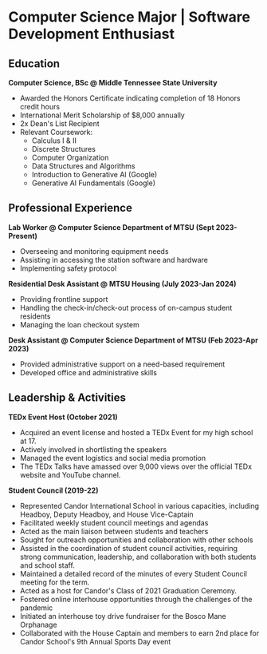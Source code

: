 # Computer Science Major | Software Development Enthusiast

## Education
**Computer Science, BSc @ Middle Tennessee State University**
- Awarded the Honors Certificate indicating completion of 18 Honors credit hours
- International Merit Scholarship of $8,000 annually
- 2x Dean's List Recipient
- Relevant Coursework:
  - Calculus I & II
  - Discrete Structures
  - Computer Organization
  - Data Structures and Algorithms
  - Introduction to Generative AI (Google)
  - Generative AI Fundamentals (Google)

## Professional Experience
**Lab Worker @ Computer Science Department of MTSU (Sept 2023-Present)**
- Overseeing and monitoring equipment needs
- Assisting in accessing the station software and hardware
- Implementing safety protocol

**Residential Desk Assistant @ MTSU Housing (July 2023-Jan 2024)**
- Providing frontline support
- Handling the check-in/check-out process of on-campus student residents
- Managing the loan checkout system

**Desk Assistant @ Computer Science Department of MTSU (Feb 2023-Apr 2023)**
- Provided administrative support on a need-based requirement
- Developed office and administrative skills

## Leadership & Activities
**TEDx Event Host (October 2021)**
- Acquired an event license and hosted a TEDx Event for my high school at 17.
- Actively involved in shortlisting the speakers
- Managed the event logistics and social media promotion
- The TEDx Talks have amassed over 9,000 views over the official TEDx website and YouTube channel.

**Student Council (2019-22)**
- Represented Candor International School in various capacities, including Headboy, Deputy Headboy, and House Vice-Captain
- Facilitated weekly student council meetings and agendas
- Acted as the main liaison between students and teachers
- Sought for outreach opportunities and collaboration with other schools
- Assisted in the coordination of student council activities, requiring strong communication, leadership, and collaboration with both students and school staff.
- Maintained a detailed record of the minutes of every Student Council meeting for the term.
- Acted as a host for Candor's Class of 2021 Graduation Ceremony.
- Fostered online interhouse opportunities through the challenges of the pandemic
- Initiated an interhouse toy drive fundraiser for the Bosco Mane Orphanage
- Collaborated with the House Captain and members to earn 2nd place for Candor School's 9th Annual Sports Day event
